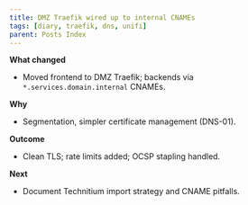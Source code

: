 ```yaml
---
title: DMZ Traefik wired up to internal CNAMEs
tags: [diary, traefik, dns, unifi]
parent: Posts Index
---
```


**What changed**  
- Moved frontend to DMZ Traefik; backends via `*.services.domain.internal` CNAMEs.

**Why**  
- Segmentation, simpler certificate management (DNS-01).

**Outcome**  
- Clean TLS; rate limits added; OCSP stapling handled.

**Next**  
- Document Technitium import strategy and CNAME pitfalls.
